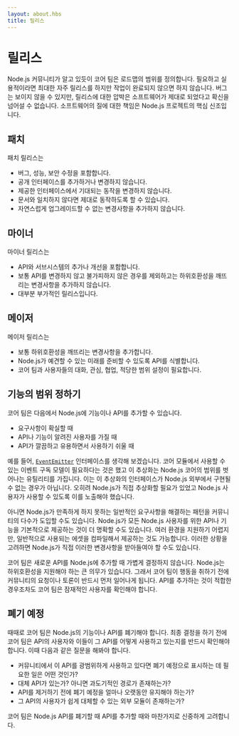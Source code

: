 ```yaml
---
layout: about.hbs
title: 릴리스
---
```

<!--
# Releases

The core team defines the roadmap's scope, as informed by Node.js' community.
Releases happen as often as necessary and practical, but never before work is
complete. Bugs are unavoidable, but pressure to ship a release will never
prevail over ensuring the software is correct. The commitment to quality
software is a core tenet of the Node.js project.
-->
# 릴리스

Node.js 커뮤니티가 알고 있듯이 코어 팀은 로드맵의 범위를 정의합니다. 필요하고 실용적이라면 최대한
자주 릴리스를 하지만 작업이 완료되지 않으면 하지 않습니다. 버그는 보이지 않을 수 있지만, 릴리스에 대한
압박은 소프트웨어가 제대로 되었다고 확신을 넘어설 수 없습니다.
소프트웨어의 질에 대한 책임은 Node.js 프로젝트의 핵심 신조입니다.

<!--
## Patches

Patch releases:

- Include bug, performance, and security fixes.
- Do not add nor change public interfaces.
- Do not alter the expected behavior of a given interface.
- Can correct behavior if it is out-of-sync with the documentation.
- Do not introduce changes which make seamless upgrades impossible.
-->

## 패치

패치 릴리스는

- 버그, 성능, 보안 수정을 포함합니다.
- 공개 인터페이스를 추가하거나 변경하지 않습니다.
- 제공한 인터페이스에서 기대되는 동작을 변경하지 않습니다.
- 문서와 일치하지 않다면 제대로 동작하도록 할 수 있습니다.
- 자연스럽게 업그레이드할 수 없는 변경사항을 추가하지 않습니다.

<!--
## Minors

Minor releases:

- Include additions and/or refinements of APIs and subsystems.
- Do not generally change APIs nor introduce backwards-incompatible breaking
changes, except where unavoidable.
- Are mostly additive releases.
-->

## 마이너

마이너 릴리스는

- API와 서브시스템의 추가나 개선을 포함합니다.
- 보통 API를 변경하지 않고 불가피하지 않은 경우를 제외하고는 하위호환성을 깨뜨리는 변경사항을 추가하지 않습니다.
- 대부분 부가적인 릴리스입니다.

<!--
## Majors

Major releases:

- Usually introduce backwards-incompatible, breaking changes.
- Identify the API Node.js intends to support for the foreseeable future.
- Require conversation, care, collaboration and appropriate scoping by the team
and its users.
-->

## 메이저

메이저 릴리스는

- 보통 하위호환성을 깨뜨리는 변경사항을 추가합니다.
- Node.js가 예견할 수 있는 미래를 준비할 수 있도록 API를 식별합니다.
- 코어 팀과 사용자들의 대화, 관심, 협업, 적당한 범위 설정이 필요합니다.

<!--
## Scoping Features

The team can add features and APIs into Node.js when:

- The need is clear.
- The API or feature has known consumers.
- The API is clean, useful, and easy-to use.

If when implementing core functionality for Node.js, the team or community may
identify another lower-level API which could have utility beyond Node.js. When
identified, Node.js can expose it for consumers.
-->

## 기능의 범위 정하기

코어 팀은 다음에서 Node.js에 기능이나 API를 추가할 수 있습니다.

- 요구사항이 확실할 때
- API나 기능이 알려진 사용자를 가질 때
- API가 깔끔하고 유용하면서 사용하기 쉬울 때

<!--
For example, consider the [`EventEmitter`] interface.  The need to have an event
subscription model for core modules to consume was clear, and that abstraction
had utility beyond the Node.js core.  It was not the case that its interface
couldn't be implemented externally to Node.js; instead, Node.js needed the
abstraction for itself, and also exposed it for use by Node.js consumers.

Alternatively, it may be that many in the community adopt a pattern to handle
common needs which Node.js does not satisfy.  It may be clear that Node.js
should deliver, by default, an API or feature for all Node.js consumers.
Another possibility is a commonly-used compiled asset which is difficult to
deliver across environments.  Given this, Node.js may incorporate those changes
directly.

The core team does not take the decision lightly to add a new API to Node.js.
Node.js has a strong commitment to backwards compatibility. As such, community
input and conversation must occur before the team takes action. Even if an API
is otherwise suitable for addition, the team must identify potential consumers.
-->
예를 들어, [`EventEmitter`] 인터페이스를 생각해 보겠습니다. 코어 모듈에서 사용할 수 있는
이벤트 구독 모델이 필요하다는 것은 했고 이 추상화는 Node.js 코어의 범위를 벗어나는 유틸리티를 가집니다.
이는 이 추상화의 인터페이스가 Node.js 외부에서 구현될 수 없는 경우가 아닙니다. 오히려 Node.js가
직접 추상화할 필요가 있었고 Node.js 사용자가 사용할 수 있도록 이를 노출해야 했습니다.

아니면 Node.js가 만족하게 하지 못하는 일반적인 요구사항을 해결하는 패턴을 커뮤니티의 다수가 도입할
수도 있습니다. Node.js가 모든 Node.js 사용자를 위한 API나 기능을 기본적으로 제공하는 것이
더 명확할 수도 있습니다. 여러 환경을 지원하기 어렵지만, 일반적으로 사용되는 에셋을 컴파일해서 제공하는
것도 가능합니다. 이러한 상황을 고려하면 Node.js가 직접 이러한 변경사항을 받아들여야 할 수도 있습니다.

코어 팀은 새로운 API를 Node.js에 추가할 때 가볍게 결정하지 않습니다. Node.js는 하위호환성을
지원해야 하는 큰 의무가 있습니다. 그래서 코어 팀이 행동을 취하기 전에 커뮤니티의 요청이나 토론이
반드시 먼저 일어나게 됩니다. API를 추가하는 것이 적합한 경우조차도 코어 팀은 잠재적인 사용자를
확인해야 합니다.

<!--
## Deprecation

On occasion, the team must deprecate a feature or API of Node.js. Before coming
to any final conclusion, the team must identify the consumers of the API and how
they use it.  Some questions to ask are:

- If this API is widely used by the community, what is the need for flagging it
as deprecated?
- Do we have a replacement API, or is there a transitionary path?
- How long does the API remain deprecated before removal?
- Does an external module exist which its consumers can easily substitute?

The team takes the same careful consideration when deprecating a Node.js API as
they do when adding another.

[`EventEmitter`]: https://nodejs.org/api/events.html#events_class_eventemitter
-->

## 폐기 예정

때때로 코어 팀은 Node.js의 기능이나 API를 폐기해야 합니다. 최종 결정을 하기 전에 코어 팀은 API의 사용자와 이들이 그 API를 어떻게 사용하고 있는지를 반드시 확인해야 합니다. 이때 다음과 같은 질문을 해봐야 합니다.

- 커뮤니티에서 이 API를 광범위하게 사용하고 있다면 폐기 예정으로 표시하는 데 필요한 일은 어떤 것인가?
- 대체 API가 있는가? 아니면 과도기적인 경로가 존재하는가?
- API를 제거하기 전에 폐기 예정을 얼마나 오랫동안 유지해야 하는가?
- 그 API의 사용자가 쉽게 대체할 수 있는 외부 모듈이 존재하는가?

코어 팀은 Node.js API를 폐기할 때 API를 추가할 때와 마찬가지로 신중하게 고려합니다.

[`EventEmitter`]: https://nodejs.org/api/events.html#events_class_eventemitter
